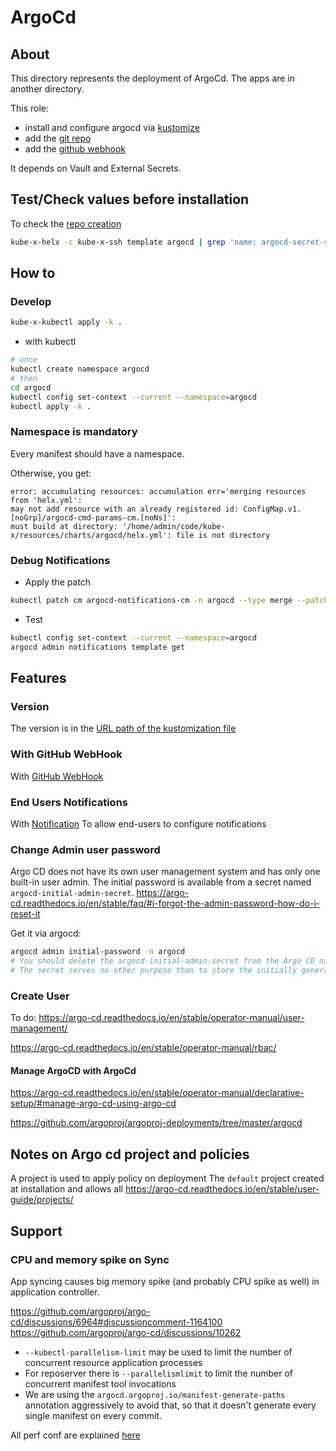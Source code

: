 # ArgoCd


## About
This directory represents the deployment of ArgoCd.
The apps are in another directory.

This role:
* install and configure argocd via [kustomize](kustomization.yml)
* add the [git repo](templates/argocd-secret-repo.yml)
* add the [github webhook](templates/argocd-secret.yml)

It depends on Vault and External Secrets.

## Test/Check values before installation

To check the [repo creation](templates/argocd-secret-repo.yml)
```bash
kube-x-helx -c kube-x-ssh template argocd | grep 'name: argocd-secret-repo' -A 2 -B 11
```

## How to

### Develop

```bash
kube-x-kubectl apply -k .
```
* with kubectl
```bash
# once
kubectl create namespace argocd
# then
cd argocd
kubectl config set-context --current --namespace=argocd
kubectl apply -k .
```

### Namespace is mandatory

Every manifest should have a namespace.

Otherwise, you get:
```
error: accumulating resources: accumulation err='merging resources from 'helx.yml': 
may not add resource with an already registered id: ConfigMap.v1.[noGrp]/argocd-cmd-params-cm.[noNs]': 
must build at directory: '/home/admin/code/kube-x/resources/charts/argocd/helx.yml': file is not directory
```


### Debug Notifications

* Apply the patch
```bash
kubectl patch cm argocd-notifications-cm -n argocd --type merge --patch-file argo/patches/argocd-notifications-config-map-patch.yml
```
* Test
```bash
kubectl config set-context --current --namespace=argocd
argocd admin notifications template get
```

## Features
### Version

The version is in the [URL path of the kustomization file](kustomization.yml)

### With GitHub WebHook

With [GitHub WebHook](https://argo-cd.readthedocs.io/en/stable/operator-manual/webhook/)


### End Users Notifications

With [Notification](https://argo-cd.readthedocs.io/en/stable/operator-manual/notifications/)
To allow end-users to configure notifications

### Change Admin user password

Argo CD does not have its own user management system and has only one built-in user admin.
The initial password is available from a secret named `argocd-initial-admin-secret`.
https://argo-cd.readthedocs.io/en/stable/faq/#i-forgot-the-admin-password-how-do-i-reset-it

Get it via argocd:
```bash
argocd admin initial-password -n argocd
# You should delete the argocd-initial-admin-secret from the Argo CD namespace once you changed the password.
# The secret serves no other purpose than to store the initially generated password in clear and can safely be deleted at any time. It will be re-created on demand by Argo CD if a new admin password must be re-generated.
```

### Create User

To do:
https://argo-cd.readthedocs.io/en/stable/operator-manual/user-management/


https://argo-cd.readthedocs.io/en/stable/operator-manual/rbac/


#### Manage ArgoCD with ArgoCd

https://argo-cd.readthedocs.io/en/stable/operator-manual/declarative-setup/#manage-argo-cd-using-argo-cd

https://github.com/argoproj/argoproj-deployments/tree/master/argocd





## Notes on Argo cd project and policies

A project is used to apply policy on deployment
The `default` project created at installation and allows all
https://argo-cd.readthedocs.io/en/stable/user-guide/projects/

## Support

### CPU and memory spike on Sync
App syncing causes big memory spike (and probably CPU spike as well) in application controller.

https://github.com/argoproj/argo-cd/discussions/6964#discussioncomment-1164100
https://github.com/argoproj/argo-cd/discussions/10262

* `--kubectl-parallelism-limit` may be used to limit the number of concurrent resource application processes
* For reposerver there is `--parallelismlimit` to limit the number of concurrent manifest tool invocations
* We are using the `argocd.argoproj.io/manifest-generate-paths` annotation aggressively to avoid that, so that it doesn't generate every single manifest on every commit.

All perf conf are explained [here](https://argo-cd.readthedocs.io/en/stable/operator-manual/high_availability/)

